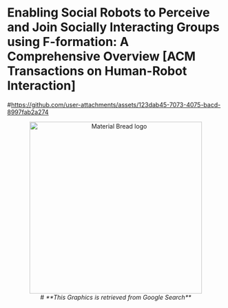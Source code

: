 # Enabling Social Robots to Perceive and Join Socially Interacting Groups using F-formation: A Comprehensive Overview [ACM Transactions on Human-Robot Interaction]



#https://github.com/user-attachments/assets/123dab45-7073-4075-bacd-8997fab2a274

<p align="center">
    <img width="400" src="assets/Social_robot_f-formation.gif" alt="Material Bread logo">
    <br>
  #  <em>**This Graphics is retrieved from Google Search**</em>
</p>
